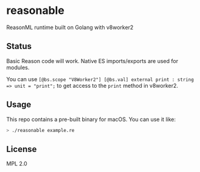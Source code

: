# reasonable
ReasonML runtime built on Golang with v8worker2

## Status

Basic Reason code will work. Native ES imports/exports are used for modules.

You can use `[@bs.scope "V8Worker2"] [@bs.val] external print : string => unit = "print";` to get access to the `print` method in v8worker2.

## Usage

This repo contains a pre-built binary for macOS. You can use it like:

```sh
> ./reasonable example.re
```

## License

MPL 2.0
